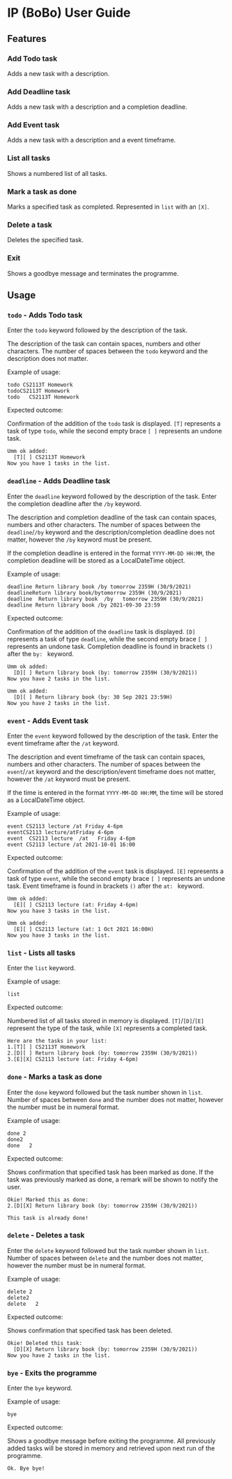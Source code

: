# IP (BoBo) User Guide

## Features 

### Add Todo task

Adds a new task with a description.

### Add Deadline task

Adds a new task with a description and a completion deadline.

### Add Event task

Adds a new task with a description and a event timeframe.

### List all tasks

Shows a numbered list of all tasks.

### Mark a task as done

Marks a specified task as completed. Represented in `list` with an `[X]`.

### Delete a task

Deletes the specified task.

### Exit

Shows a goodbye message and terminates the programme.

## Usage

### `todo` - Adds Todo task

Enter the `todo` keyword followed by the description of the task.

The description of the task can contain spaces, numbers and other characters.
The number of spaces between the `todo` keyword and the description does not matter. 

Example of usage: 

`todo CS2113T Homework` <br/>
`todoCS2113T Homework` <br/>
`todo   CS2113T Homework`

Expected outcome:

Confirmation of the addition of the `todo` task is displayed. 
`[T]` represents a task of type `todo`, 
while the second empty brace `[ ]` represents an undone task.

```
Umm ok added:
  [T][ ] CS2113T Homework
Now you have 1 tasks in the list.
```

### `deadline` - Adds Deadline task

Enter the `deadline` keyword followed by the description of the task. 
Enter the completion deadline after the `/by` keyword.

The description and completion deadline of the task can contain spaces, numbers and other characters.
The number of spaces between the `deadline`/`/by` keyword and the description/completion deadline does not matter,
however the `/by` keyword must be present.

If the completion deadline is entered in the format `YYYY-MM-DD HH:MM`, 
the completion deadline will be stored as a LocalDateTime object.


Example of usage:

`deadline Return library book /by tomorrow 2359H (30/9/2021)` <br/>
`deadlineReturn library book/bytomorrow 2359H (30/9/2021)` <br/>
`deadline  Return library book  /by   tomorrow 2359H (30/9/2021)` <br/>
`deadline Return library book /by 2021-09-30 23:59`

Expected outcome:

Confirmation of the addition of the `deadline` task is displayed.
`[D]` represents a task of type `deadline`,
while the second empty brace `[ ]` represents an undone task.
Completion deadline is found in brackets `()` after the `by: ` keyword.

```
Umm ok added:
  [D][ ] Return library book (by: tomorrow 2359H (30/9/2021))
Now you have 2 tasks in the list.
```
```
Umm ok added:
  [D][ ] Return library book (by: 30 Sep 2021 23:59H)
Now you have 2 tasks in the list.
```

### `event` - Adds Event task

Enter the `event` keyword followed by the description of the task.
Enter the event timeframe after the `/at` keyword.

The description and event timeframe of the task can contain spaces, numbers and other characters.
The number of spaces between the `event`/`/at` keyword and the description/event timeframe does not matter,
however the `/at` keyword must be present.

If the time is entered in the format `YYYY-MM-DD HH:MM`,
the time will be stored as a LocalDateTime object.

Example of usage:

`event CS2113 lecture /at Friday 4-6pm` <br/>
`eventCS2113 lecture/atFriday 4-6pm` <br/>
`event  CS2113 lecture  /at   Friday 4-6pm` <br/>
`event CS2113 lecture /at 2021-10-01 16:00`

Expected outcome:

Confirmation of the addition of the `event` task is displayed.
`[E]` represents a task of type `event`,
while the second empty brace `[ ]` represents an undone task.
Event timeframe is found in brackets `()` after the `at: ` keyword.

```
Umm ok added:
  [E][ ] CS2113 lecture (at: Friday 4-6pm)
Now you have 3 tasks in the list.
```
```
Umm ok added:
  [E][ ] CS2113 lecture (at: 1 Oct 2021 16:00H)
Now you have 3 tasks in the list.
```

### `list` - Lists all tasks

Enter the `list` keyword.

Example of usage:

`list`

Expected outcome:

Numbered list of all tasks stored in memory is displayed.
`[T]`/`[D]`/`[E]` represent the type of the task, 
while `[X]` represents a completed task.

```
Here are the tasks in your list:
1.[T][ ] CS2113T Homework
2.[D][ ] Return library book (by: tomorrow 2359H (30/9/2021))
3.[E][X] CS2113 lecture (at: Friday 4-6pm)
```

### `done` - Marks a task as done

Enter the `done` keyword followed but the task number shown in `list`.
Number of spaces between `done` and the number does not matter,
however the number must be in numeral format.

Example of usage:

`done 2` <br/>
`done2` <br/>
`done   2`

Expected outcome:

Shows confirmation that specified task has been marked as done.
If the task was previously marked as done, a remark will be shown to notify the user.

```
Okie! Marked this as done:
2.[D][X] Return library book (by: tomorrow 2359H (30/9/2021))
```
```
This task is already done!
```

### `delete` - Deletes a task

Enter the `delete` keyword followed but the task number shown in `list`.
Number of spaces between `delete` and the number does not matter,
however the number must be in numeral format.

Example of usage:

`delete 2` <br/>
`delete2` <br/>
`delete   2`

Expected outcome:

Shows confirmation that specified task has been deleted.

```
Okie! Deleted this task:
  [D][X] Return library book (by: tomorrow 2359H (30/9/2021))
Now you have 2 tasks in the list.
```

### `bye` - Exits the programme

Enter the `bye` keyword.

Example of usage:

`bye`

Expected outcome:

Shows a goodbye message before exiting the programme. 
All previously added tasks will be stored in memory and retrieved upon next run of the programme.

```
Ok. Bye bye!
```
